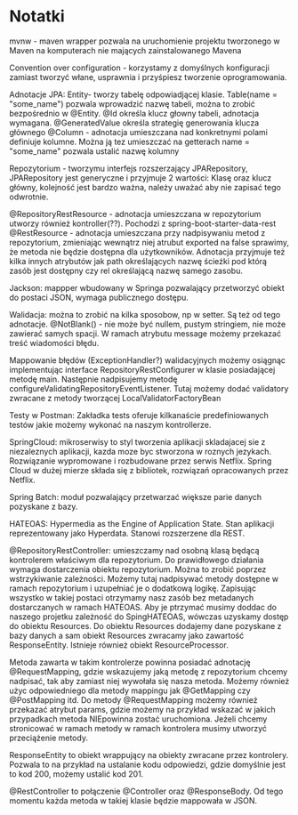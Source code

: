 # Notatki

mvnw - maven wrapper pozwala na uruchomienie projektu tworzonego w Maven na komputerach nie mających 
zainstalowanego Mavena

Convention over configuration - korzystamy z domyślnych konfiguracji zamiast tworzyć włane, usprawnia i przyśpiesz 
tworzenie oprogramowania.

Adnotacje JPA:
Entity- tworzy tabelę odpowiadjącej klasie.
Table(name = "some_name") pozwala wprowadzić nazwę tabeli, można to zrobić bezpośrednio w @Entity.
@Id  określa klucz głowny tabeli, adnotacja wymagana.
    @GeneratedValue określa strategię generowania klucza głównego
@Column - adnotacja umieszczana nad konkretnymi polami definiuje kolumne. Można ją tez umieszczać na getterach
    name = "some_name" pozwala ustalić nazwę kolumny



Repozytorium - tworzymu interfejs rozszerzający JPARepository, JPARepository jest generyczne i przyjmuje 2 wartości:
    Klasę oraz klucz główny, kolejność jest bardzo ważna, należy uważać aby nie zapisać tego odwrotnie.

@RepositoryRestResource - adnotacja umieszczana w repozytorium utworzy również kontroller(??). Pochodzi z
    spring-boot-starter-data-rest
@RestResource - adnotacja umieszczana przy nadpisywaniu metod z repozytorium, zmieniając wewnątrz niej atrubut
    exported na false sprawimy, że metoda nie będzie dostępna dla użytkowników. Adnotacja przyjmuje też kilka innych
    atrybutów jak path określających nazwę ścieżki pod którą zasób jest dostępny czy rel określającą nazwę samego zasobu.


Jackson: mappper wbudowany w Springa pozwalający przetworzyć obiekt do postaci JSON, wymaga publicznego dostępu.



Walidacja: można to zrobić na kilka sposobow, np w setter. Są też od tego adnotacje. 
@NotBlank() - nie może być nullem, pustym stringiem, nie może zawierać samych spacji. W ramach atrybutu message możemy
    przekazać treść wiadomości błędu. 

Mappowanie błędów (ExceptionHandler?) walidacyjnych możemy osiągnąc implementując interface RepositoryRestConfigurer w klasie posiadającej 
    metodę main. Następnie nadpisujemy metodę configureValidatingRepositoryEventListener. Tutaj możemy dodać validatory
    zwracane z metody tworzącej LocalValidatorFactoryBean


Testy w Postman: Zakładka tests oferuje kilkanaście predefiniowanych testów jakie możemy wykonać na naszym kontrollerze. 

SpringCloud: mikroserwisy to styl tworzenia aplikacji skladajacej sie z niezaleznych aplikacji, kazda moze byc stworzona 
    w roznych jezykach. Rozwiązanie wypromowane i rozbudowane przez serwis Netflix. Spring Cloud w dużej mierze składa się
    z bibliotek, rozwiązań opracowanych przez Netflix. 

Spring Batch: moduł pozwalający przetwarzać większe parie danych pozyskane z bazy. 

HATEOAS: Hypermedia as the Engine of Application State. Stan aplikacji reprezentowany jako Hyperdata. Stanowi rozszerzene
    dla REST. 

@RepositoryRestController: umieszczamy nad osobną klasą będącą kontrolerem właściwym dla repozytorium. Do prawidłowego 
    działania wymaga dostarczenia obiektu repozytorium. Można to zrobić poprzez wstrzykiwanie zależności. 
    Możemy tutaj nadpisywać metody dostępne w ramach repozytorium i uzupełniać je o dodatkową logikę. Zapisując wszystko
    w takiej postaci otrzymamy nasz zasób bez metadanych dostarczanych w ramach HATEOAS. Aby je ptrzymać musimy doddac
    do naszego projetku zależność do SpingHATEOAS, wówczas uzyskamy dostęp do obiektu Resources. Do obiektu Resources 
    dodajemy dane pozyskane z bazy danych a sam obiekt Resources zwracamy jako zawartość ResponseEntity. Istnieje również
    obiekt ResourceProcessor.

Metoda zawarta w takim kontrolerze powinna posiadać adnotację @RequestMapping, gdzie wskazujemy jaką metodę z repozytorium
    chcemy nadpisać, tak aby zamiast niej wywołała się nasza metoda. Możemy również użyc odpowiedniego dla metody mappingu
    jak @GetMapping czy @PostMapping itd.
    Do metody @RequestMapping możemy również przekazać atrybut params, gdzie możemy na przykład wskazać w jakich 
    przypadkach metoda NIEpowinna zostać uruchomiona. Jeżeli chcemy stronicować w ramach metody w ramach kontrolera
    musimy utworzyć przeciążenie metody. 

ResponseEntity to obiekt wrappujący na obiekty zwracane przez kontrolery. Pozwala to na przykład na ustalanie kodu 
    odpowiedzi, gdzie domyślnie jest to kod 200, możemy ustalić kod 201. 





@RestController to połączenie @Controller oraz @ResponseBody. Od tego momentu każda metoda w takiej klasie będzie mappowała
     w JSON. 




